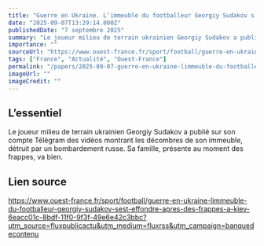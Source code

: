 ```yaml
---
title: "Guerre en Ukraine. L’immeuble du footballeur Georgiy Sudakov s’est effondré après des frappes à Kiev"
date: "2025-09-07T13:29:14.000Z"
publishedDate: "7 septembre 2025"
summary: "Le joueur milieu de terrain ukrainien Georgiy Sudakov a publié sur son compte Télégram des vidéos montrant les décombres de son immeuble, détruit par un bombardement russe. Sa famille, présente au moment des frappes, va bien."
importance: ""
sourceUrl: "https://www.ouest-france.fr/sport/football/guerre-en-ukraine-limmeuble-du-footballeur-georgiy-sudakov-sest-effondre-apres-des-frappes-a-kiev-6eacc01c-8bdf-11f0-9f3f-49e6e42c3bbc?utm_source=fluxpublicactu&utm_medium=fluxrss&utm_campaign=banquedecontenu"
tags: ["France", "Actualité", "Ouest-France"]
permalink: "/papers/2025-09-07-guerre-en-ukraine-limmeuble-du-footballeur-georgiy-sudakov-sest-effondre-apres-des-frappes-a-kiev"
imageUrl: ""
imageCredit: ""
---
```


## L’essentiel

Le joueur milieu de terrain ukrainien Georgiy Sudakov a publié sur son compte Télégram des vidéos montrant les décombres de son immeuble, détruit par un bombardement russe. Sa famille, présente au moment des frappes, va bien.

## Lien source

https://www.ouest-france.fr/sport/football/guerre-en-ukraine-limmeuble-du-footballeur-georgiy-sudakov-sest-effondre-apres-des-frappes-a-kiev-6eacc01c-8bdf-11f0-9f3f-49e6e42c3bbc?utm_source=fluxpublicactu&utm_medium=fluxrss&utm_campaign=banquedecontenu
